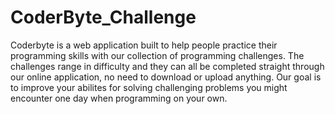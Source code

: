 # CoderByte_Challenge
 Coderbyte is a web application built to help people practice their programming skills with our collection of programming 
 challenges. The challenges range in difficulty and they can all be completed straight through our online application, no 
 need to download or upload anything. Our goal is to improve your abilites for solving challenging problems you might encounter 
 one day when programming on your own. 
 
 
